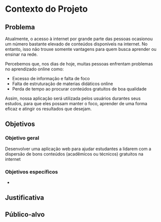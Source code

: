 # Contexto do Projeto

## Problema
Atualmente, o acesso à internet por grande parte das pessoas ocasionou um número bastante elevado de conteúdos disponíveis na internet. No entanto, isso não trouxe somente vantagens para quem busca aprender ou ensinar na rede.

Percebemos que, nos dias de hoje, muitas pessoas enfrentam problemas no aprendizado online como:
* Excesso de informação e falta de foco
* Falta de estruturação de materias didáticos online
* Perda de tempo ao procurar conteúdos gratuitos de boa qualidade

Assim, nossa aplicação será utilizada pelos usuários durantes seus estudos, para que eles possam manter o foco, aprender de uma forma eficaz e atingir os resultados que desejam.

## Objetivos
### Objetivo geral
Desenvolver uma aplicação web para ajudar estudantes a lidarem com a dispersão de bons conteúdos (acadêmicos ou técnicos) gratuitos na internet

### Objetivos específicos
* 

## Justificativa

## Público-alvo
